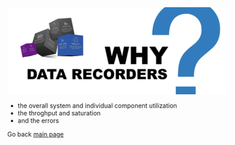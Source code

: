 
<img src="/docs/img/data-recorders-benefits.jpg" />

* the overall system and individual component utilization
* the throghput and saturation
* and the errors

Go back [main page](https://github.com/sparvu/data-recorders)
